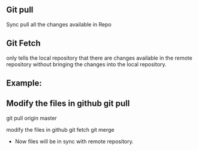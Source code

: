 Git pull
-
Sync pull all the changes available in Repo

Git Fetch
-
only tells the local repository that there are changes available in the remote repository without bringing the changes into the local repository. 

Example:
-
Modify the files in github
git pull
-
git pull origin master

modify the files in github
git fetch
git merge
- Now files will be in sync with remote repository.
